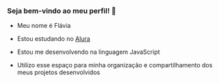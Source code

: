 ### Seja bem-vindo ao meu perfil! 💞
- Meu nome é Flávia
  
- Estou estudando no [Alura](https://www.alura.com.br)
- Estou me desenvolvendo na linguagem JavaScript
- Utilizo esse espaço para minha organização e compartilhamento dos meus projetos desenvolvidos
